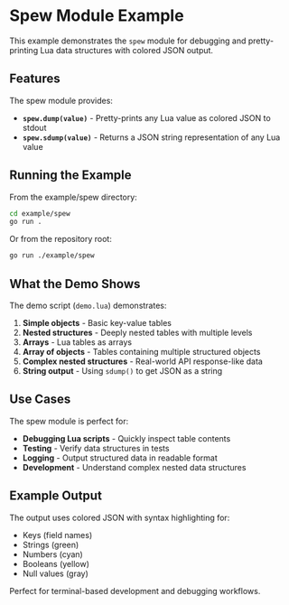 # Spew Module Example

This example demonstrates the `spew` module for debugging and pretty-printing Lua data structures with colored JSON output.

## Features

The spew module provides:

- **`spew.dump(value)`** - Pretty-prints any Lua value as colored JSON to stdout
- **`spew.sdump(value)`** - Returns a JSON string representation of any Lua value

## Running the Example

From the example/spew directory:

```bash
cd example/spew
go run .
```

Or from the repository root:

```bash
go run ./example/spew
```

## What the Demo Shows

The demo script (`demo.lua`) demonstrates:

1. **Simple objects** - Basic key-value tables
2. **Nested structures** - Deeply nested tables with multiple levels
3. **Arrays** - Lua tables as arrays
4. **Array of objects** - Tables containing multiple structured objects
5. **Complex nested structures** - Real-world API response-like data
6. **String output** - Using `sdump()` to get JSON as a string

## Use Cases

The spew module is perfect for:

- **Debugging Lua scripts** - Quickly inspect table contents
- **Testing** - Verify data structures in tests
- **Logging** - Output structured data in readable format
- **Development** - Understand complex nested data structures

## Example Output

The output uses colored JSON with syntax highlighting for:

- Keys (field names)
- Strings (green)
- Numbers (cyan)
- Booleans (yellow)
- Null values (gray)

Perfect for terminal-based development and debugging workflows.
